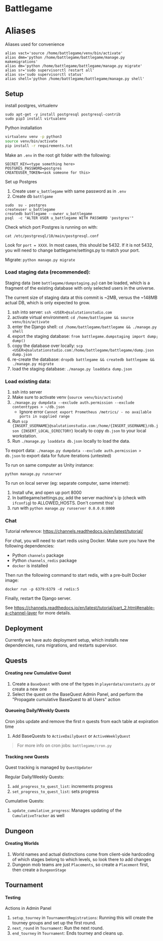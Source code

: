 # Battlegame
# Aliases
Aliases used for convenience
```
alias vact='source /home/battlegame/venv/bin/activate'
alias dmm='python /home/battlegame/battlegame/manage.py makemigrations'
alias dm='python /home/battlegame/battlegame/manage.py migrate'
alias sr='sudo supervisorctl restart all'
alias ss='sudo supervisorctl status'
alias shell='python /home/battlegame/battlegame/manage.py shell'
```
## Setup
install postgres, virtualenv
```
sudo apt-get -y install postgresql postgresql-contrib
sudo pip3 install virtualenv
```
Python installation
```bash
virtualenv venv -p python3
source venv/bin/activate
pip install -r requirements.txt
```

Make an `.env` in the root git folder with the following:
```
SECRET_KEY=<type something here>
POSTGRES_PASSWORD=postgres
CREATEUSER_TOKEN=<ask someone for this>
```

Set up Postgres

1. Create user `u_battlegame` with same password as in `.env`
1. Create db `battlgame`
```
sudo  su - postgres
createuser u_battlegame
createdb battlegame --owner u_battlegame
psql  -c "ALTER USER u_battlegame WITH PASSWORD 'postgres'"
```
Check which port Postgres is running on with:
```
cat /etc/postgresql/10/main/postgresql.conf
```
Look for `port = XXXX`. In most cases, this should be 5432. If it is not 5432, you will need to change battlegame/settings.py to match your port.

Migrate:
`python manage.py migrate`

### Load staging data (recommended):

Staging data (see `battlegame/dumpstaging.py`) can be loaded, which is a
fragment of the existing database with only selected users in the universe.

The current size of staging data at this commit is ~2MB, versus the ~148MB 
actual DB, which is only expected to grow.

1. ssh into server: `ssh <USER>@salutationstudio.com` 
2. activate virtual environment: `cd /home/battlegame && source venv/bin/activate`
3. enter the Django shell: `cd /home/battlegame/battlegame && ./manage.py shell`
4. export the staging database: `from battlegame.dumpstaging import dump; dump()`
5. copy the database over locally: `scp <USER>@salutationstudio.com:/home/battlegame/battlegame/dump.json dump.json`
6. re-create the database: `dropdb battlegame && createdb battlegame && ./manage.py migrate`
7. load the staging database: `./manage.py loaddata dump.json`


### Load existing data:
1. ssh into server
2. Make sure to activate venv (`source venv/bin/activate`)
3. `./manage.py dumpdata --exclude auth.permission --exclude contenttypes > ~/db.json`
    * Ignore error `Cannot export Prometheus /metrics/ - no available ports in supplied range`
4. Run `scp {INSERT_USERNAME}@salutationstudio.com:/home/{INSERT_USERNAME}/db.json {INSERT_LOCAL_DIRECTORY}` locally to copy `db.json` to your local workstation.
5. Run `./manage.py loaddata db.json` locally to load the data.

To export data:
`./manage.py dumpdata --exclude auth.permission > db.json` to export data for future iterations (untested)

To run on same computer as Unity instance:
```
python manage.py runserver
```

To run on local server (eg: separate computer, same internet):
1. Install ufw, and open up port 8000
1. In battlegame/settings.py, add the server machine's ip (check with `ifconfig`) to ALLOWED_HOSTS. Don't commit this!
1. run with `python manage.py runserver 0.0.0.0:8000`

### Chat
Tutorial reference: https://channels.readthedocs.io/en/latest/tutorial/

For chat, you will need to start redis using Docker.
Make sure you have the following dependencies:
- Python `channels` package
- Python `channels_redis` package
- `docker` is installed

Then run the following command to start redis, with a pre-built Docker image:
```
docker run -p 6379:6379 -d redis:5
```

Finally, restart the Django server.

See https://channels.readthedocs.io/en/latest/tutorial/part_2.html#enable-a-channel-layer for more details.

## Deployment
Currently we have auto deployment setup, which installs new dependencies,
runs migrations, and restarts supervisor.

## Quests
#### Creating new Cumulative Quest
1. Create a `BaseQuest` with one of the types in `playerdata/constants.py` or create a new one
1. Select the quest on the BaseQuest Admin Panel, and perform the
"Propagate cumulative BaseQuest to all Users" action

#### Queueing Daily/Weekly Quests
Cron jobs update and remove the first n quests from each table at expiration time
1. Add BaseQuests to `ActiveDailyQuest` or `ActiveWeeklyQuest`

> For more info on cron jobs: `battlegame/cron.py`

#### Tracking new Quests
Quest tracking is managed by `QuestUpdater`

Regular Daily/Weekly Quests:
1. `add_progress_to_quest_list`: increments progress
1. `set_progress_to_quest_list`: sets progress

Cumulative Quests:
1. `update_cumulative_progress`: Manages updating of the `CumulativeTracker` as well


## Dungeon
#### Creating Worlds
1. World names and actual distinctions come from client-side hardcoding of which stages
belong to which levels, so look there to add changes
1. Dungeon mob teams are just `Placements`, so create a `Placement` first, then create a `DungeonStage`


## Tournament
#### Testing
Actions in Admin Panel
1. `setup_tourney` in `TournamentRegistrations`: Running this will create the tourney groups and set up the first round.
1. `next_round` in `Tournament`: Run the next round.
1. `end_tourney` in `Tournament`: Ends tourney and cleans up.
